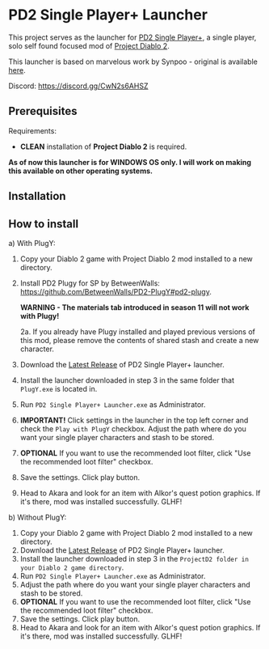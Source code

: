 # PD2 Single Player+ Launcher

This project serves as the launcher for [PD2 Single Player+](https://github.com/Lukaszpg/PD2-Single-Player-Plus-mod), a single player, solo self found focused mod of [Project Diablo 2](https://projectdiablo2.com/).

This launcher is based on marvelous work by Synpoo - original is available [here](https://github.com/synpoox/pd2-reawakening-launcher).

Discord: https://discord.gg/CwN2s6AHSZ

## Prerequisites

Requirements:

- **CLEAN** installation of **Project Diablo 2** is required.
  
**As of now this launcher is for WINDOWS OS only. I will work on making this available on other operating systems.**

## Installation

## How to install

a) With PlugY:

1. Copy your Diablo 2 game with Project Diablo 2 mod installed to a new directory.
2. Install PD2 Plugy for SP by BetweenWalls: https://github.com/BetweenWalls/PD2-PlugY#pd2-plugy.

   **WARNING - The materials tab introduced in season 11 will not work with Plugy!**
   
	2a. If you already have Plugy installed and played previous versions of this mod, please remove the contents of shared stash and create a new character.
3. Download the [Latest Release](https://github.com/Lukaszpg/pd2-single-player-plus-launcher) of PD2 Single Player+ launcher.
4. Install the launcher downloaded in step 3 in the same folder that `PlugY.exe` is located in.
6. Run `PD2 Single Player+ Launcher.exe` as Administrator.
7. **IMPORTANT!** Click settings in the launcher in the top left corner and check the `Play with PlugY` checkbox. Adjust the path where do you want your single player characters and stash to be stored.
8. **OPTIONAL** If you want to use the recommended loot filter, click "Use the recommended loot filter" checkbox.
9. Save the settings. Click play button.
10. Head to Akara and look for an item with Alkor's quest potion graphics. If it's there, mod was installed successfully. GLHF!

b) Without PlugY:


1. Copy your Diablo 2 game with Project Diablo 2 mod installed to a new directory.
2. Download the [Latest Release](https://github.com/Lukaszpg/pd2-single-player-plus-launcher) of PD2 Single Player+ launcher.
3. Install the launcher downloaded in step 3 in the `ProjectD2 folder in your Diablo 2 game directory`.
4. Run `PD2 Single Player+ Launcher.exe` as Administrator.
5. Adjust the path where do you want your single player characters and stash to be stored.
6. **OPTIONAL** If you want to use the recommended loot filter, click "Use the recommended loot filter" checkbox.
7. Save the settings. Click play button.
8. Head to Akara and look for an item with Alkor's quest potion graphics. If it's there, mod was installed successfully. GLHF!
